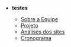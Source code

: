 - **testes**

  - [Sobre a Equipe](documentos/paginas/sobre/sobre.md)
  - [Projeto](docs/techs/fifo.md)
  - [Análises dos sites](docs/techs/fifo.md)
  - [Cronograma](docs/techs/fifo.md)
